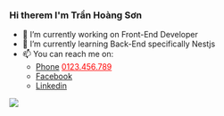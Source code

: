 ### Hi therem I'm Trần Hoàng Sơn
- 🔭 I’m currently working on Front-End Developer
- 🌱 I’m currently learning Back-End specifically Nestjs
- 📫 You can reach me on: 
  + [Phone](tel:0365560383)
  <a href="tel:0123456789" style="color:red">0123.456.789</a>
  + [Facebook](https://www.facebook.com/HoangSon2402/)
  + [Linkedin](https://www.linkedin.com/in/s%C6%A1n-tr%E1%BA%A7n-69279a223/)
 
 <img src="https://github-readme-stats.vercel.app/api?username=master2k0&&show_icons=true&title_color=ffffff&icon_color=bb2acf&text_color=daf7dc&bg_color=151515">
<!--
**Master2k0/Master2k0** is a ✨ _special_ ✨ repository because its `README.md` (this file) appears on your GitHub profile.

Here are some ideas to get you started:

- 🔭 I’m currently working on ...
- 🌱 I’m currently learning ...
- 👯 I’m looking to collaborate on ...
- 🤔 I’m looking for help with ...
- 💬 Ask me about ...
- 📫 How to reach me: ...
- 😄 Pronouns: ...
- ⚡ Fun fact: ...
-->
